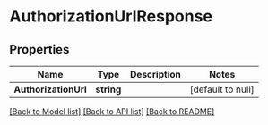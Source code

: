 # AuthorizationUrlResponse

## Properties
Name | Type | Description | Notes
------------ | ------------- | ------------- | -------------
**AuthorizationUrl** | **string** |  | [default to null]

[[Back to Model list]](../README.md#documentation-for-models) [[Back to API list]](../README.md#documentation-for-api-endpoints) [[Back to README]](../README.md)

